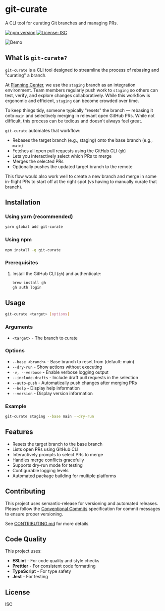 # git-curate

A CLI tool for curating Git branches and managing PRs.

[![npm version](https://img.shields.io/npm/v/git-curate.svg)](https://www.npmjs.com/package/git-curate)
[![License: ISC](https://img.shields.io/badge/License-ISC-blue.svg)](https://opensource.org/licenses/ISC)

![Demo](/images/demo.gif)

## What is `git-curate?`

`git-curate` is a CLI tool designed to streamline the process of rebasing and "curating" a branch.

At [Planning Center](https://github.com/planningcenter), we use the `staging` branch as an integration environment. Team members regularly push work to `staging` so others can test, verify, and explore changes collaboratively. While this workflow is ergonomic and efficient, `staging` can become crowded over time.

To keep things tidy, someone typically "resets" the branch — rebasing it onto `main` and selectively merging in relevant open GitHub PRs. While not difficult, this process can be tedious and doesn't always feel great.

`git-curate` automates that workflow:
- Rebases the target branch (e.g., staging) onto the base branch (e.g., `main`)
- Fetches all open pull requests using the GitHub CLI (`gh`)
- Lets you interactively select which PRs to merge
- Merges the selected PRs
- Optionally pushes the updated target branch to the remote


This flow would also work well to create a new branch and merge in some in-flight PRs to start off at the right spot (vs having to manually curate that branch).


## Installation

### Using yarn (recommended)
```bash
yarn global add git-curate
```

### Using npm
```bash
npm install -g git-curate
```

### Prerequisites
1. Install the GitHub CLI (`gh`) and authenticate:
   ```bash
   brew install gh
   gh auth login
   ```

## Usage

```bash
git-curate <target> [options]
```

### Arguments

- `<target>` - The branch to curate

### Options

- `--base <branch>` - Base branch to reset from (default: main)
- `--dry-run` - Show actions without executing
- `-v, --verbose` - Enable verbose logging output
- `--include-drafts` - Include draft pull requests in the selection
- `--auto-push` - Automatically push changes after merging PRs
- `--help` - Display help information
- `--version` - Display version information

### Example

```bash
git-curate staging --base main --dry-run
```

## Features

- Resets the target branch to the base branch
- Lists open PRs using GitHub CLI
- Interactively prompts to select PRs to merge
- Handles merge conflicts gracefully
- Supports dry-run mode for testing
- Configurable logging levels
- Automated package building for multiple platforms

## Contributing

This project uses semantic-release for versioning and automated releases. Please follow the [Conventional Commits](https://www.conventionalcommits.org/) specification for commit messages to ensure proper versioning.

See [CONTRIBUTING.md](CONTRIBUTING.md) for more details.

## Code Quality

This project uses:
- **ESLint** - For code quality and style checks
- **Prettier** - For consistent code formatting
- **TypeScript** - For type safety
- **Jest** - For testing

## License

ISC 